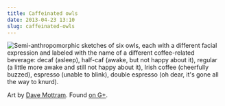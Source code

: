 ```yaml
---
title: Caffeinated owls
date: 2013-04-23 13:10
slug: caffeinated-owls
---
```


<img class="aligncenter" src="/uncat/caffeinated-owls/owly-morning.jpg"
   alt="Semi-anthropomorphic sketches of six owls, each with a different
        facial expression and labeled with the name of a different
        coffee-related beverage: decaf (asleep), half-caf (awake, but
        not happy about it), regular (a little more awake and still
        not happy about it), Irish coffee (cheerfully buzzed),
        espresso (unable to blink), double espresso (oh dear, it's
        gone all the way to knurd).">

Art by
[Dave Mottram](https://plus.google.com/106779091886218260699/about). Found
[on G+](https://plus.google.com/108086887435909989445/posts/4DHr8J4jvVc).
